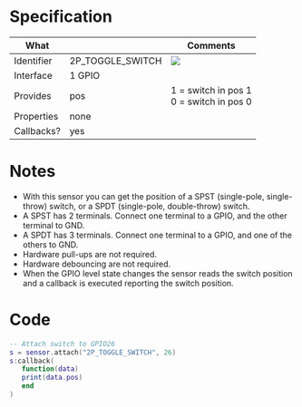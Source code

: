 # Specification

| What         |                  | Comments                   |
|--------------|------------------|----------------------------|
| Identifier   | 2P_TOGGLE_SWITCH | ![](http://git.whitecatboard.org/2p_switch.png) |
| Interface    | 1 GPIO           |                            |
| Provides     | pos              | 1 = switch in pos 1<br/>0 = switch in pos 0|
| Properties   | none             |                            |
| Callbacks?   | yes              | |

# Notes

* With this sensor you can get the position of a SPST (single-pole, single-throw) switch, or a SPDT (single-pole, double-throw) switch.
* A SPST has 2 terminals. Connect one terminal to a GPIO, and the other terminal to GND.
* A SPDT has 3 terminals. Connect one terminal to a GPIO, and one of the others to GND.
* Hardware pull-ups are not required.
* Hardware debouncing are not required.
* When the GPIO level state changes the sensor reads the switch position and a callback is executed reporting the switch position.

# Code

```lua
-- Attach switch to GPIO26
s = sensor.attach("2P_TOGGLE_SWITCH", 26)
s:callback(
   function(data)
   print(data.pos)
   end
)
```